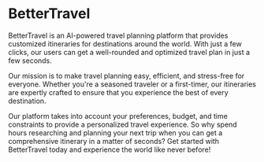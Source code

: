 # BetterTravel

BetterTravel is an AI-powered travel planning platform that provides customized itineraries for destinations around the world. With just a few clicks, our users can get a well-rounded and optimized travel plan in just a few seconds. 

Our mission is to make travel planning easy, efficient, and stress-free for everyone. Whether you're a seasoned traveler or a first-timer, our itineraries are expertly crafted to ensure that you experience the best of every destination. 

Our platform takes into account your preferences, budget, and time constraints to provide a personalized travel experience. So why spend hours researching and planning your next trip when you can get a comprehensive itinerary in a matter of seconds? Get started with BetterTravel today and experience the world like never before!